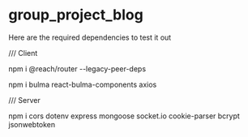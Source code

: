 # group_project_blog

Here are the required dependencies to test it out

/// Client
 
npm i @reach/router --legacy-peer-deps 


npm i bulma react-bulma-components axios 

/// Server

npm i cors dotenv express mongoose socket.io cookie-parser bcrypt jsonwebtoken
